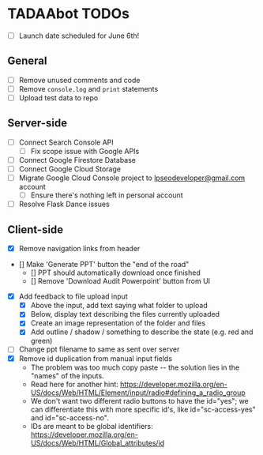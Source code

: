 # TADAAbot TODOs

* [ ] Launch date scheduled for June 6th!

## General
* [ ] Remove unused comments and code
* [ ] Remove `console.log` and `print` statements
* [ ] Upload test data to repo

## Server-side
* [ ] Connect Search Console API
	* [ ] Fix scope issue with Google APIs
* [ ] Connect Google Firestore Database
* [ ] Connect Google Cloud Storage
* [ ] Migrate Google Cloud Console project to lpseodeveloper@gmail.com account
	* [ ] Ensure there's nothing left in personal account
* [ ] Resolve Flask Dance issues

## Client-side
* [x] Remove navigation links from header
* [] Make 'Generate PPT' button the "end of the road"
	* [] PPT should automatically download once finished
	* [] Remove 'Download Audit Powerpoint' button from UI
* [x] Add feedback to file upload input
	* [x] Above the input, add text saying what folder to upload
	* [x] Below, display text describing the files currently uploaded
	* [x] Create an image representation of the folder and files
	* [x] Add outline / shadow / something to describe the state (e.g. red and green)
* [ ] Change ppt filename to same as sent over server
* [x] Remove id duplication from manual input fields
	* The problem was too much copy paste -- the solution lies in the "names" of the inputs.
	* Read here for another hint: https://developer.mozilla.org/en-US/docs/Web/HTML/Element/input/radio#defining_a_radio_group
	* We don't want two different radio buttons to have the id="yes"; we can differentiate this with more specific id's, like id="sc-access-yes" and id="sc-access-no".
	* IDs are meant to be global identifiers: https://developer.mozilla.org/en-US/docs/Web/HTML/Global_attributes/id


